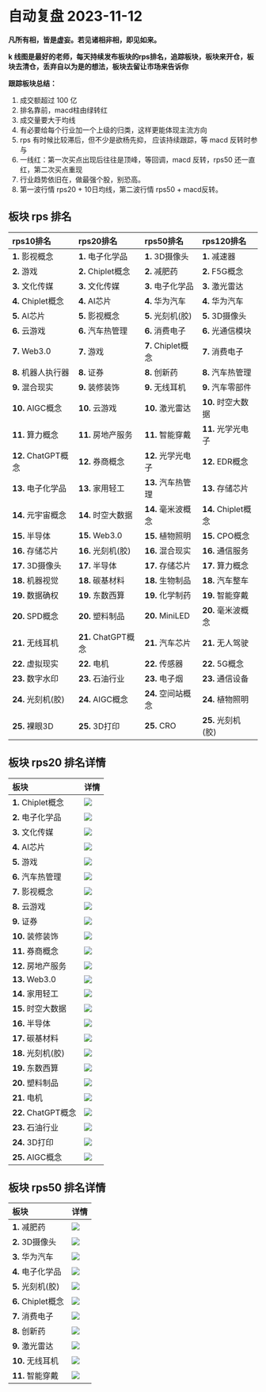 # 自动复盘 2023-11-12

**凡所有相，皆是虚妄。若见诸相非相，即见如来。**

**k 线图是最好的老师，每天持续发布板块的rps排名，追踪板块，板块来开仓，板块去清仓，丢弃自以为是的想法，板块去留让市场来告诉你**
        
**跟踪板块总结：**
1. 成交额超过 100 亿
2. 排名靠前，macd柱由绿转红
3. 成交量要大于均线
4. 有必要给每个行业加一个上级的归类，这样更能体现主流方向
5. rps 有时候比较滞后，但不少是欲杨先抑， 应该持续跟踪，等 macd 反转时参与
6. 一线红：第一次买点出现后往往是顶峰，等回调，macd 反转，rps50 还一直红，第二次买点重现
7. 行业趋势依旧在，做最强个股，别恐高。
8. 第一波行情 rps20 + 10日均线，第二波行情 rps50 + macd反转。
        
## 板块 rps 排名
| rps10排名           | rps20排名           | rps50排名          | rps120排名          |
|:--------------------|:--------------------|:-------------------|:--------------------|
| **1.** 影视概念     | **1.** 电子化学品   | **1.** 3D摄像头    | **1.** 减速器       |
| **2.** 游戏         | **2.** Chiplet概念  | **2.** 减肥药      | **2.** F5G概念      |
| **3.** 文化传媒     | **3.** 文化传媒     | **3.** 电子化学品  | **3.** 激光雷达     |
| **4.** Chiplet概念  | **4.** AI芯片       | **4.** 华为汽车    | **4.** 华为汽车     |
| **5.** AI芯片       | **5.** 影视概念     | **5.** 光刻机(胶)  | **5.** 3D摄像头     |
| **6.** 云游戏       | **6.** 汽车热管理   | **6.** 消费电子    | **6.** 光通信模块   |
| **7.** Web3.0       | **7.** 游戏         | **7.** Chiplet概念 | **7.** 消费电子     |
| **8.** 机器人执行器 | **8.** 证券         | **8.** 创新药      | **8.** 汽车热管理   |
| **9.** 混合现实     | **9.** 装修装饰     | **9.** 无线耳机    | **9.** 汽车零部件   |
| **10.** AIGC概念    | **10.** 云游戏      | **10.** 激光雷达   | **10.** 时空大数据  |
| **11.** 算力概念    | **11.** 房地产服务  | **11.** 智能穿戴   | **11.** 光学光电子  |
| **12.** ChatGPT概念 | **12.** 券商概念    | **12.** 光学光电子 | **12.** EDR概念     |
| **13.** 电子化学品  | **13.** 家用轻工    | **13.** 汽车热管理 | **13.** 存储芯片    |
| **14.** 元宇宙概念  | **14.** 时空大数据  | **14.** 毫米波概念 | **14.** Chiplet概念 |
| **15.** 半导体      | **15.** Web3.0      | **15.** 植物照明   | **15.** CPO概念     |
| **16.** 存储芯片    | **16.** 光刻机(胶)  | **16.** 混合现实   | **16.** 通信服务    |
| **17.** 3D摄像头    | **17.** 半导体      | **17.** 存储芯片   | **17.** 算力概念    |
| **18.** 机器视觉    | **18.** 碳基材料    | **18.** 生物制品   | **18.** 汽车整车    |
| **19.** 数据确权    | **19.** 东数西算    | **19.** 化学制药   | **19.** 智能穿戴    |
| **20.** SPD概念     | **20.** 塑料制品    | **20.** MiniLED    | **20.** 毫米波概念  |
| **21.** 无线耳机    | **21.** ChatGPT概念 | **21.** 汽车芯片   | **21.** 无人驾驶    |
| **22.** 虚拟现实    | **22.** 电机        | **22.** 传感器     | **22.** 5G概念      |
| **23.** 数字水印    | **23.** 石油行业    | **23.** 电子烟     | **23.** 通信设备    |
| **24.** 光刻机(胶)  | **24.** AIGC概念    | **24.** 空间站概念 | **24.** 植物照明    |
| **25.** 裸眼3D      | **25.** 3D打印      | **25.** CRO        | **25.** 光刻机(胶)  |
## 板块 rps20 排名详情
| 板块                | 详情                                                                                                 |
|:--------------------|:-----------------------------------------------------------------------------------------------------|
| **1.** Chiplet概念  | ![](https://sykent-blog-image.oss-cn-beijing.aliyuncs.com/quant/image/2023/11/1699776122100-tmp.jpg) |
| **2.** 电子化学品   | ![](https://sykent-blog-image.oss-cn-beijing.aliyuncs.com/quant/image/2023/11/1699776123533-tmp.jpg) |
| **3.** 文化传媒     | ![](https://sykent-blog-image.oss-cn-beijing.aliyuncs.com/quant/image/2023/11/1699776124583-tmp.jpg) |
| **4.** AI芯片       | ![](https://sykent-blog-image.oss-cn-beijing.aliyuncs.com/quant/image/2023/11/1699776125483-tmp.jpg) |
| **5.** 游戏         | ![](https://sykent-blog-image.oss-cn-beijing.aliyuncs.com/quant/image/2023/11/1699776126561-tmp.jpg) |
| **6.** 汽车热管理   | ![](https://sykent-blog-image.oss-cn-beijing.aliyuncs.com/quant/image/2023/11/1699776127507-tmp.jpg) |
| **7.** 影视概念     | ![](https://sykent-blog-image.oss-cn-beijing.aliyuncs.com/quant/image/2023/11/1699776128437-tmp.jpg) |
| **8.** 云游戏       | ![](https://sykent-blog-image.oss-cn-beijing.aliyuncs.com/quant/image/2023/11/1699776129433-tmp.jpg) |
| **9.** 证券         | ![](https://sykent-blog-image.oss-cn-beijing.aliyuncs.com/quant/image/2023/11/1699776130436-tmp.jpg) |
| **10.** 装修装饰    | ![](https://sykent-blog-image.oss-cn-beijing.aliyuncs.com/quant/image/2023/11/1699776131417-tmp.jpg) |
| **11.** 券商概念    | ![](https://sykent-blog-image.oss-cn-beijing.aliyuncs.com/quant/image/2023/11/1699776132382-tmp.jpg) |
| **12.** 房地产服务  | ![](https://sykent-blog-image.oss-cn-beijing.aliyuncs.com/quant/image/2023/11/1699776133434-tmp.jpg) |
| **13.** Web3.0      | ![](https://sykent-blog-image.oss-cn-beijing.aliyuncs.com/quant/image/2023/11/1699776134409-tmp.jpg) |
| **14.** 家用轻工    | ![](https://sykent-blog-image.oss-cn-beijing.aliyuncs.com/quant/image/2023/11/1699776135403-tmp.jpg) |
| **15.** 时空大数据  | ![](https://sykent-blog-image.oss-cn-beijing.aliyuncs.com/quant/image/2023/11/1699776136175-tmp.jpg) |
| **16.** 半导体      | ![](https://sykent-blog-image.oss-cn-beijing.aliyuncs.com/quant/image/2023/11/1699776137155-tmp.jpg) |
| **17.** 碳基材料    | ![](https://sykent-blog-image.oss-cn-beijing.aliyuncs.com/quant/image/2023/11/1699776138070-tmp.jpg) |
| **18.** 光刻机(胶)  | ![](https://sykent-blog-image.oss-cn-beijing.aliyuncs.com/quant/image/2023/11/1699776139002-tmp.jpg) |
| **19.** 东数西算    | ![](https://sykent-blog-image.oss-cn-beijing.aliyuncs.com/quant/image/2023/11/1699776139990-tmp.jpg) |
| **20.** 塑料制品    | ![](https://sykent-blog-image.oss-cn-beijing.aliyuncs.com/quant/image/2023/11/1699776141000-tmp.jpg) |
| **21.** 电机        | ![](https://sykent-blog-image.oss-cn-beijing.aliyuncs.com/quant/image/2023/11/1699776142016-tmp.jpg) |
| **22.** ChatGPT概念 | ![](https://sykent-blog-image.oss-cn-beijing.aliyuncs.com/quant/image/2023/11/1699776142868-tmp.jpg) |
| **23.** 石油行业    | ![](https://sykent-blog-image.oss-cn-beijing.aliyuncs.com/quant/image/2023/11/1699776143801-tmp.jpg) |
| **24.** 3D打印      | ![](https://sykent-blog-image.oss-cn-beijing.aliyuncs.com/quant/image/2023/11/1699776144965-tmp.jpg) |
| **25.** AIGC概念    | ![](https://sykent-blog-image.oss-cn-beijing.aliyuncs.com/quant/image/2023/11/1699776145991-tmp.jpg) |
## 板块 rps50 排名详情
| 板块               | 详情                                                                                                 |
|:-------------------|:-----------------------------------------------------------------------------------------------------|
| **1.** 减肥药      | ![](https://sykent-blog-image.oss-cn-beijing.aliyuncs.com/quant/image/2023/11/1699776146632-tmp.jpg) |
| **2.** 3D摄像头    | ![](https://sykent-blog-image.oss-cn-beijing.aliyuncs.com/quant/image/2023/11/1699776147589-tmp.jpg) |
| **3.** 华为汽车    | ![](https://sykent-blog-image.oss-cn-beijing.aliyuncs.com/quant/image/2023/11/1699776148613-tmp.jpg) |
| **4.** 电子化学品  | ![](https://sykent-blog-image.oss-cn-beijing.aliyuncs.com/quant/image/2023/11/1699776149599-tmp.jpg) |
| **5.** 光刻机(胶)  | ![](https://sykent-blog-image.oss-cn-beijing.aliyuncs.com/quant/image/2023/11/1699776150515-tmp.jpg) |
| **6.** Chiplet概念 | ![](https://sykent-blog-image.oss-cn-beijing.aliyuncs.com/quant/image/2023/11/1699776151547-tmp.jpg) |
| **7.** 消费电子    | ![](https://sykent-blog-image.oss-cn-beijing.aliyuncs.com/quant/image/2023/11/1699776152634-tmp.jpg) |
| **8.** 创新药      | ![](https://sykent-blog-image.oss-cn-beijing.aliyuncs.com/quant/image/2023/11/1699776153585-tmp.jpg) |
| **9.** 激光雷达    | ![](https://sykent-blog-image.oss-cn-beijing.aliyuncs.com/quant/image/2023/11/1699776154615-tmp.jpg) |
| **10.** 无线耳机   | ![](https://sykent-blog-image.oss-cn-beijing.aliyuncs.com/quant/image/2023/11/1699776155585-tmp.jpg) |
| **11.** 智能穿戴   | ![](https://sykent-blog-image.oss-cn-beijing.aliyuncs.com/quant/image/2023/11/1699776156645-tmp.jpg) |